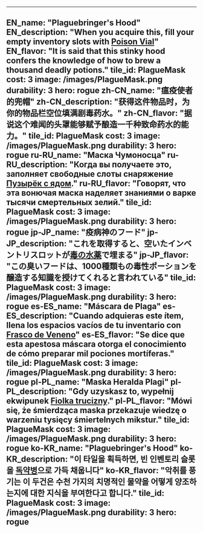 ---

EN_name: "Plaguebringer's Hood"
EN_description: "When you acquire this, fill your empty inventory slots with <a href = '../en/items#PoisonPotion'>Poison Vial</a>"
EN_flavor: "It is said that this stinky hood confers the knowledge of how to brew a thousand deadly potions."
tile_id: PlagueMask
cost: 3
image: /images/PlagueMask.png
durability: 3
hero: rogue
zh-CN_name: "瘟疫使者的兜帽"
zh-CN_description: "获得这件物品时，为你的物品栏空位填满剧毒药水。"
zh-CN_flavor: "据说这个难闻的头罩能够赋予酿造一千种致命药水的能力。"
tile_id: PlagueMask
cost: 3
image: /images/PlagueMask.png
durability: 3
hero: rogue
ru-RU_name: "Маска Чумоносца"
ru-RU_description: "Когда вы получаете это, заполняет свободные слоты снаряжение <a href = '../ru_ru/items#PoisonPotion'>Пузырёк с ядом</a>."
ru-RU_flavor: "Говорят, что эта вонючая маска наделяет знаниями о варке тысячи смертельных зелий."
tile_id: PlagueMask
cost: 3
image: /images/PlagueMask.png
durability: 3
hero: rogue
jp-JP_name: "疫病神のフード"
jp-JP_description: "これを取得すると、空いたインベントリスロットが<a href = '../jp_jp/items#PoisonPotion'>毒の水薬</a>で埋まる"
jp-JP_flavor: "この臭いフードは、1000種類もの毒性ポーションを醸造する知識を授けてくれると言われている"
tile_id: PlagueMask
cost: 3
image: /images/PlagueMask.png
durability: 3
hero: rogue
es-ES_name: "Máscara de Plaga"
es-ES_description: "Cuando adquieras este ítem, llena los espacios vacíos de tu inventario con <a href = '../es_es/items#PoisonPotion'>Frasco de Veneno</a>"
es-ES_flavor: "Se dice que esta apestosa máscara otorga el conocimiento de cómo preparar mil pociones mortíferas."
tile_id: PlagueMask
cost: 3
image: /images/PlagueMask.png
durability: 3
hero: rogue
pl-PL_name: "Maska Heralda Plagi"
pl-PL_description: "Gdy uzyskasz to, wypełnij ekwipunek <a href = '../pl_pl/items#PoisonPotion'>Fiolka trucizny</a>."
pl-PL_flavor: "Mówi się, że śmierdząca maska przekazuje wiedzę o warzeniu tysięcy śmiertelnych mikstur."
tile_id: PlagueMask
cost: 3
image: /images/PlagueMask.png
durability: 3
hero: rogue
ko-KR_name: "Plaguebringer's Hood"
ko-KR_description: "이 타일을 획득하면, 빈 인벤토리 슬롯을 <a href = '../ko_kr/items#PoisonPotion'>독약병</a>으로 가득 채웁니다"
ko-KR_flavor: "악취를 풍기는 이 두건은 수천 가지의 치명적인 물약을 어떻게 양조하는지에 대한 지식을 부여한다고 합니다."
tile_id: PlagueMask
cost: 3
image: /images/PlagueMask.png
durability: 3
hero: rogue
---